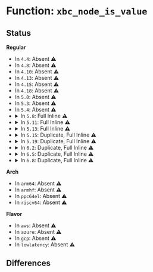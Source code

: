 # Function: <code>xbc_node_is_value</code>

## Status
<b>Regular</b>
<ul>
<li>
In <code>4.4</code>: Absent ⚠️
</li>
<li>
In <code>4.8</code>: Absent ⚠️
</li>
<li>
In <code>4.10</code>: Absent ⚠️
</li>
<li>
In <code>4.13</code>: Absent ⚠️
</li>
<li>
In <code>4.15</code>: Absent ⚠️
</li>
<li>
In <code>4.18</code>: Absent ⚠️
</li>
<li>
In <code>5.0</code>: Absent ⚠️
</li>
<li>
In <code>5.3</code>: Absent ⚠️
</li>
<li>
In <code>5.4</code>: Absent ⚠️
</li>
<li>
<details>
<summary>In <code>5.8</code>: Full Inline ⚠️</summary>

**Collision:** Unique Static

**Inline:** Full

**Transformation:** False

**Instances:**

```
In lib/bootconfig.c (ffffffff82d0a149)
Location: include/linux/bootconfig.h:47
Inline: True
Inline callers:
  - lib/bootconfig.c:xbc_verify_tree
  - lib/bootconfig.c:xbc_parse_kv
  - lib/bootconfig.c:__xbc_add_key
  - lib/bootconfig.c:xbc_debug_dump
  - lib/bootconfig.c:xbc_node_compose_key_after
  - lib/bootconfig.c:xbc_node_find_next_leaf
  - lib/bootconfig.c:xbc_node_find_next_leaf
  - lib/bootconfig.c:xbc_node_find_value
  - lib/bootconfig.c:xbc_node_find_value
  - lib/bootconfig.c:xbc_node_find_child
```
</details>
</li>
<li>
<details>
<summary>In <code>5.11</code>: Full Inline ⚠️</summary>

**Collision:** Unique Static

**Inline:** Full

**Transformation:** False

**Instances:**

```
In lib/bootconfig.c (ffffffff82ff7730)
Location: include/linux/bootconfig.h:50
Inline: True
Inline callers:
  - lib/bootconfig.c:xbc_verify_tree
  - lib/bootconfig.c:xbc_parse_kv
  - lib/bootconfig.c:__xbc_add_key
  - lib/bootconfig.c:xbc_debug_dump
  - lib/bootconfig.c:xbc_node_compose_key_after
  - lib/bootconfig.c:xbc_node_find_next_leaf
  - lib/bootconfig.c:xbc_node_find_next_leaf
  - lib/bootconfig.c:xbc_node_find_value
  - lib/bootconfig.c:xbc_node_find_value
  - lib/bootconfig.c:xbc_node_find_child
```
</details>
</li>
<li>
<details>
<summary>In <code>5.13</code>: Full Inline ⚠️</summary>

**Collision:** Unique Static

**Inline:** Full

**Transformation:** False

**Instances:**

```
In lib/bootconfig.c (ffffffff83202210)
Location: include/linux/bootconfig.h:50
Inline: True
Inline callers:
  - lib/bootconfig.c:xbc_verify_tree
  - lib/bootconfig.c:__xbc_add_key
  - lib/bootconfig.c:xbc_debug_dump
  - lib/bootconfig.c:xbc_init
  - lib/bootconfig.c:xbc_node_compose_key_after
  - lib/bootconfig.c:xbc_node_find_next_leaf
  - lib/bootconfig.c:xbc_node_find_next_leaf
  - lib/bootconfig.c:xbc_node_find_value
  - lib/bootconfig.c:xbc_node_find_value
  - lib/bootconfig.c:xbc_node_find_child
```
</details>
</li>
<li>
<details>
<summary>In <code>5.15</code>: Duplicate, Full Inline ⚠️</summary>

**Collision:** Static Duplication

**Inline:** Full

**Transformation:** False

**Instances:**

```
In kernel/trace/trace_boot.c (ffffffff832d34c2)
Location: include/linux/bootconfig.h:70
Inline: True
Inline callers:
  - kernel/trace/trace_boot.c:trace_boot_hist_add_one_handler
  - kernel/trace/trace_boot.c:xbc_node_get_subkey
```
```
In fs/proc/bootconfig.c (ffffffff832e182a)
Location: include/linux/bootconfig.h:70
Inline: True
Inline callers:
  - fs/proc/bootconfig.c:copy_xbc_key_value_list
```
```
In lib/bootconfig.c (ffffffff832e997d)
Location: include/linux/bootconfig.h:70
Inline: True
Inline callers:
  - lib/bootconfig.c:xbc_verify_tree
  - lib/bootconfig.c:__xbc_add_key
  - lib/bootconfig.c:xbc_debug_dump
  - lib/bootconfig.c:xbc_init
  - lib/bootconfig.c:xbc_node_compose_key_after
  - lib/bootconfig.c:xbc_node_get_subkey
  - lib/bootconfig.c:xbc_node_find_next_leaf
  - lib/bootconfig.c:xbc_node_find_next_leaf
  - lib/bootconfig.c:xbc_node_find_value
  - lib/bootconfig.c:xbc_node_find_value
  - lib/bootconfig.c:xbc_node_find_subkey
```
</details>
</li>
<li>
<details>
<summary>In <code>5.19</code>: Duplicate, Full Inline ⚠️</summary>

**Collision:** Static Duplication

**Inline:** Full

**Transformation:** False

**Instances:**

```
In kernel/trace/trace_boot.c (ffffffff834879f3)
Location: include/linux/bootconfig.h:80
Inline: True
Inline callers:
  - kernel/trace/trace_boot.c:trace_boot_hist_add_one_handler
  - kernel/trace/trace_boot.c:xbc_node_get_subkey
```
```
In fs/proc/bootconfig.c (ffffffff83497990)
Location: include/linux/bootconfig.h:80
Inline: True
Inline callers:
  - fs/proc/bootconfig.c:copy_xbc_key_value_list
```
```
In lib/bootconfig.c (ffffffff834a12e1)
Location: include/linux/bootconfig.h:80
Inline: True
Inline callers:
  - lib/bootconfig.c:xbc_parse_tree
  - lib/bootconfig.c:xbc_verify_tree
  - lib/bootconfig.c:__xbc_add_key
  - lib/bootconfig.c:xbc_node_compose_key_after
  - lib/bootconfig.c:xbc_node_get_subkey
  - lib/bootconfig.c:xbc_node_find_next_leaf
  - lib/bootconfig.c:xbc_node_find_next_leaf
  - lib/bootconfig.c:xbc_node_find_value
  - lib/bootconfig.c:xbc_node_find_value
  - lib/bootconfig.c:xbc_node_find_subkey
```
</details>
</li>
<li>
<details>
<summary>In <code>6.2</code>: Duplicate, Full Inline ⚠️</summary>

**Collision:** Static Duplication

**Inline:** Full

**Transformation:** False

**Instances:**

```
In kernel/trace/trace_boot.c (ffffffff83eb86eb)
Location: include/linux/bootconfig.h:80
Inline: True
Inline callers:
  - kernel/trace/trace_boot.c:trace_boot_init
  - kernel/trace/trace_boot.c:trace_boot_init_one_instance
  - kernel/trace/trace_boot.c:trace_boot_init_one_instance
  - kernel/trace/trace_boot.c:trace_boot_init_one_event
  - kernel/trace/trace_boot.c:trace_boot_hist_add_handlers
  - kernel/trace/trace_boot.c:trace_boot_hist_add_one_handler
```
```
In fs/proc/bootconfig.c (ffffffff83eccfc8)
Location: include/linux/bootconfig.h:80
Inline: True
Inline callers:
  - fs/proc/bootconfig.c:copy_xbc_key_value_list
```
```
In lib/bootconfig.c (ffffffff83eda515)
Location: include/linux/bootconfig.h:80
Inline: True
Inline callers:
  - lib/bootconfig.c:xbc_parse_tree
  - lib/bootconfig.c:xbc_verify_tree
  - lib/bootconfig.c:__xbc_add_key
  - lib/bootconfig.c:xbc_node_compose_key_after
  - lib/bootconfig.c:xbc_node_find_next_leaf
  - lib/bootconfig.c:xbc_node_find_next_leaf
  - lib/bootconfig.c:xbc_node_find_next_leaf
  - lib/bootconfig.c:xbc_node_find_value
  - lib/bootconfig.c:xbc_node_find_value
  - lib/bootconfig.c:xbc_node_find_subkey
  - lib/bootconfig.c:xbc_node_find_subkey
  - lib/bootconfig.c:xbc_node_find_subkey
```
</details>
</li>
<li>
<details>
<summary>In <code>6.5</code>: Duplicate, Full Inline ⚠️</summary>

**Collision:** Static Duplication

**Inline:** Full

**Transformation:** False

**Instances:**

```
In kernel/trace/trace_boot.c (ffffffff836ddbdb)
Location: include/linux/bootconfig.h:80
Inline: True
Inline callers:
  - kernel/trace/trace_boot.c:trace_boot_init
  - kernel/trace/trace_boot.c:trace_boot_init_one_instance
  - kernel/trace/trace_boot.c:trace_boot_init_one_instance
  - kernel/trace/trace_boot.c:trace_boot_init_one_event
  - kernel/trace/trace_boot.c:trace_boot_hist_add_handlers
  - kernel/trace/trace_boot.c:trace_boot_hist_add_one_handler
```
```
In fs/proc/bootconfig.c (ffffffff836f2048)
Location: include/linux/bootconfig.h:80
Inline: True
Inline callers:
  - fs/proc/bootconfig.c:copy_xbc_key_value_list
```
```
In lib/bootconfig.c (ffffffff8370040a)
Location: include/linux/bootconfig.h:80
Inline: True
Inline callers:
  - lib/bootconfig.c:xbc_verify_tree
  - lib/bootconfig.c:xbc_parse_kv
  - lib/bootconfig.c:__xbc_add_key
  - lib/bootconfig.c:xbc_node_compose_key_after
  - lib/bootconfig.c:xbc_node_find_next_leaf
  - lib/bootconfig.c:xbc_node_find_next_leaf
  - lib/bootconfig.c:xbc_node_find_next_leaf
  - lib/bootconfig.c:xbc_node_find_value
  - lib/bootconfig.c:xbc_node_find_value
  - lib/bootconfig.c:xbc_node_find_subkey
  - lib/bootconfig.c:xbc_node_find_subkey
  - lib/bootconfig.c:xbc_node_find_subkey
```
</details>
</li>
<li>
<details>
<summary>In <code>6.8</code>: Duplicate, Full Inline ⚠️</summary>

**Collision:** Static Duplication

**Inline:** Full

**Transformation:** False

**Instances:**

```
In kernel/trace/trace_boot.c (ffffffff8391020b)
Location: include/linux/bootconfig.h:80
Inline: True
Inline callers:
  - kernel/trace/trace_boot.c:trace_boot_init
  - kernel/trace/trace_boot.c:trace_boot_init_one_instance
  - kernel/trace/trace_boot.c:trace_boot_init_one_instance
  - kernel/trace/trace_boot.c:trace_boot_init_one_event
  - kernel/trace/trace_boot.c:trace_boot_hist_add_handlers
  - kernel/trace/trace_boot.c:trace_boot_hist_add_one_handler
```
```
In fs/proc/bootconfig.c (ffffffff839251dd)
Location: include/linux/bootconfig.h:80
Inline: True
Inline callers:
  - fs/proc/bootconfig.c:copy_xbc_key_value_list
```
```
In lib/bootconfig.c (ffffffff83933c4a)
Location: include/linux/bootconfig.h:80
Inline: True
Inline callers:
  - lib/bootconfig.c:xbc_verify_tree
  - lib/bootconfig.c:xbc_parse_kv
  - lib/bootconfig.c:__xbc_add_key
  - lib/bootconfig.c:xbc_node_compose_key_after
  - lib/bootconfig.c:xbc_node_find_next_leaf
  - lib/bootconfig.c:xbc_node_find_next_leaf
  - lib/bootconfig.c:xbc_node_find_next_leaf
  - lib/bootconfig.c:xbc_node_find_value
  - lib/bootconfig.c:xbc_node_find_value
  - lib/bootconfig.c:xbc_node_find_subkey
  - lib/bootconfig.c:xbc_node_find_subkey
  - lib/bootconfig.c:xbc_node_find_subkey
```
</details>
</li>
</ul>
<b>Arch</b>
<ul>
<li>
In <code>arm64</code>: Absent ⚠️
</li>
<li>
In <code>armhf</code>: Absent ⚠️
</li>
<li>
In <code>ppc64el</code>: Absent ⚠️
</li>
<li>
In <code>riscv64</code>: Absent ⚠️
</li>
</ul>
<b>Flavor</b>
<ul>
<li>
In <code>aws</code>: Absent ⚠️
</li>
<li>
In <code>azure</code>: Absent ⚠️
</li>
<li>
In <code>gcp</code>: Absent ⚠️
</li>
<li>
In <code>lowlatency</code>: Absent ⚠️
</li>
</ul>

## Differences

